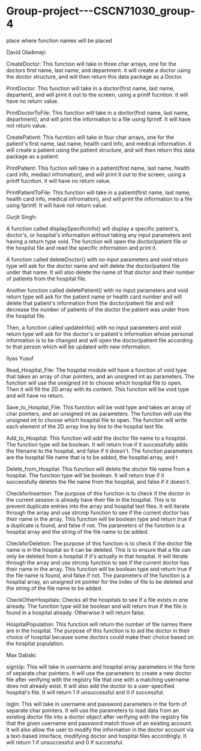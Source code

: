 # Group-project---CSCN71030_group-4
place where function names will be placed 

David Oladimeji: 

CreateDoctor: This function will take in three char arrays, one for the doctors first
name, last name, and department. it will create a doctor using the doctor structure,
and will then return this data package as a Doctor.

PrintDoctor: This function will take in a doctor(first name, last name, departent), and
will print it out to the screen, using a printf fucntion. it will have no return value.

PrintDoctorToFile: This function will take in a doctor(first name, last name,
department), and will print the information to a file using fprintf. It will have not return
value.

CreatePatient: This fucntion will take in four char arrays, one for the patient's first
name, last name, health card info, and medical information. it will create a patient
using the patient structure, and will then return this data package as a patient.

PrintPatient: This fuction will take in a patient(first name, last name, health card info, mediacl infromation), and will print it out to the screen, using a printf fucntion. it will have no return value.

PrintPatientToFile: This function will take in a patient(first name, last name,
health card info, medical infromation), and will print the information to a file using fprintf. It will have not return value. 


Gurjit Singh: 

A function called displaySpecificInfo() will display a specific patient's, doctor's, or hospital's information without taking any input parameters and having a return type void. The function will open the doctor/patient file or the hospital file and read the specific information and print it. 

A function called deleteDoctor() with no input parameters and void return type will ask for the doctor name and will delete the doctor/patient file under that name. It will also delete the name of that doctor and their number of patients from the hospital file. 

Another function called deletePatient() with no input parameters and void return type will ask for the patient name or health card number and will delete that patient's information from the doctor/patient file and will decrease the number of patients of the doctor the patient was under from the hospital file. 

Then, a function called updateInfo() with no input parameters and void return type will ask for the doctor's or patient's information whose personal information is to be changed and will open the doctor/patient file according to that person which will be updated with new information. 

Ilyas Yusuf

Read_Hospital_File: The hospital module will have a function of void type that takes an array of char pointers, and an unsigned int as parameters. The function will use the unsigned int to choose which hospital file to open. Then it will fill the 2D array with its content. This function will be void type and will have no return. 

Save_to_Hospital_File: This function will be void type and takes an array of char pointers, and an unsigned int as parameters. The function will use the unsigned int to choose which hospital file to open. The function will write each element of the 2D array line by line to the hospital text file.

Add_to_Hospital: This function will add the doctor file name to a hospital. The function type will be boolean. It will return true if it successfully adds the filename to the hospital, and false if it doesn't. The function parameters are the hospital file name that is to be added, the hospital array, and t

Delete_from_Hospital: This function will delete the doctor file name from a hospital. The function type will be boolean. It will return true if it successfully deletes the file name from the hospital, and false if it doesn't.

CheckforInsertion: The purpose of this function is to check if the doctor in the current session is already have their file in the hospital. This is to prevent duplicate entries into the array and hospital text files. It will iterate through the array and use strcmp function to see if the current doctor has their name in the array. This function will be boolean type and return true if a duplicate is found, and false if not. The parameters of the function is a hospital array and the string of the file name to be added. 

CheckforDeletion: The purpose of this function is to check if the doctor file name is in the hospital so it can be deleted. This is to ensure that a file can only be deleted from a hospital if it's actually in that hospital. It will iterate through the array and use strcmp function to see if the current doctor has their name in the array. This function will be boolean type and return true if the file name is found, and false if not. The parameters of the function is a hospital array, an unsigned int pointer for the index of file to be deleted and the string of the file name to be added.

CheckOtherHospitals: Checks all the hospitals to see if a file exists in one already. The function type will be boolean and will return true if the file is found in a hospital already. Otherwise it will return false.

HospitalPopulation: This function will return the number of file names there are in the hospital. The purpose of this function is to aid the doctor in their choice of hospital because some doctors could make their choice based on the hospital population.  

Max Dabski:

signUp: This will take in username and hospital array parameters in the form of separate char pointers. It will use the parameters to create a new doctor file after verifying with the registry file that one with a matching username does not already exist. It will also add the doctor to a user-specified hospital's file. It will return 1 if unsuccessful and 0 if successful.

logIn: This will take in username and password parameters in the form of separate char pointers. It will use the parameters to load data from an existing doctor file into a doctor object after verifying with the registry file that the given username and password match those of an existing account. It will also allow the user to modify the information in the doctor account via a text-based interface, modifying doctor and hospital files accordingly. It will return 1 if unsuccessful and 0 if successful.
